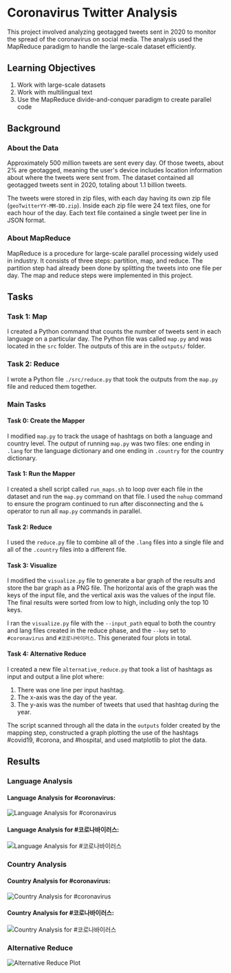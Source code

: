 # Coronavirus Twitter Analysis

This project involved analyzing geotagged tweets sent in 2020 to monitor the spread of the coronavirus on social media. The analysis used the MapReduce paradigm to handle the large-scale dataset efficiently.

## Learning Objectives

1. Work with large-scale datasets
2. Work with multilingual text
3. Use the MapReduce divide-and-conquer paradigm to create parallel code

## Background

### About the Data

Approximately 500 million tweets are sent every day. Of those tweets, about 2% are geotagged, meaning the user's device includes location information about where the tweets were sent from. The dataset contained all geotagged tweets sent in 2020, totaling about 1.1 billion tweets.

The tweets were stored in zip files, with each day having its own zip file (`geoTwitterYY-MM-DD.zip`). Inside each zip file were 24 text files, one for each hour of the day. Each text file contained a single tweet per line in JSON format.

### About MapReduce

MapReduce is a procedure for large-scale parallel processing widely used in industry. It consists of three steps: partition, map, and reduce. The partition step had already been done by splitting the tweets into one file per day. The map and reduce steps were implemented in this project.

## Tasks

### Task 1: Map

I created a Python command that counts the number of tweets sent in each language on a particular day. The Python file was called `map.py` and was located in the `src` folder. The outputs of this are in the `outputs/` folder.

### Task 2: Reduce

I wrote a Python file `./src/reduce.py` that took the outputs from the `map.py` file and reduced them together.

### Main Tasks

#### Task 0: Create the Mapper

I modified `map.py` to track the usage of hashtags on both a language and country level. The output of running `map.py` was two files: one ending in `.lang` for the language dictionary and one ending in `.country` for the country dictionary.

#### Task 1: Run the Mapper

I created a shell script called `run_maps.sh` to loop over each file in the dataset and run the `map.py` command on that file. I used the `nohup` command to ensure the program continued to run after disconnecting and the `&` operator to run all `map.py` commands in parallel.

#### Task 2: Reduce

I used the `reduce.py` file to combine all of the `.lang` files into a single file and all of the `.country` files into a different file.

#### Task 3: Visualize

I modified the `visualize.py` file to generate a bar graph of the results and store the bar graph as a PNG file. The horizontal axis of the graph was the keys of the input file, and the vertical axis was the values of the input file. The final results were sorted from low to high, including only the top 10 keys.

I ran the `visualize.py` file with the `--input_path` equal to both the country and lang files created in the reduce phase, and the `--key` set to `#coronavirus` and `#코로나바이러스`. This generated four plots in total.

#### Task 4: Alternative Reduce

I created a new file `alternative_reduce.py` that took a list of hashtags as input and output a line plot where:
1. There was one line per input hashtag.
1. The x-axis was the day of the year.
1. The y-axis was the number of tweets that used that hashtag during the year.

The script scanned through all the data in the `outputs` folder created by the mapping step, constructed a graph plotting the use of the hashtags #covid19, #corona, and #hospital, and used matplotlib to plot the data.

## Results

### Language Analysis

#### Language Analysis for #coronavirus:

![Language Analysis for #coronavirus](https://github.com/lucasLang0/twitter_coronavirus/blob/master/coronavirus_language_count.png)

#### Language Analysis for #코로나바이러스:

![Language Analysis for #코로나바이러스](https://github.com/lucasLang0/twitter_coronavirus/blob/master/%EC%BD%94%EB%A1%9C%EB%82%98%EB%B0%94%EC%9D%B4%EB%9F%AC%EC%8A%A4_language_count.png)


### Country Analysis

#### Country Analysis for #coronavirus:

![Country Analysis for #coronavirus](https://github.com/lucasLang0/twitter_coronavirus/blob/master/coronavirus_country_count.png)

#### Country Analysis for #코로나바이러스:

![Country Analysis for #코로나바이러스](https://github.com/lucasLang0/twitter_coronavirus/blob/master/%EC%BD%94%EB%A1%9C%EB%82%98%EB%B0%94%EC%9D%B4%EB%9F%AC%EC%8A%A4_country_count.png)


### Alternative Reduce

![Alternative Reduce Plot](https://github.com/lucasLang0/twitter_coronavirus/blob/master/%23covid19_%23corona_%23hospital.png)


